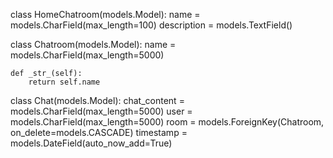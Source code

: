 
class HomeChatroom(models.Model):
    name = models.CharField(max_length=100)
    description = models.TextField()


class Chatroom(models.Model):
    name = models.CharField(max_length=5000)
    
    def _str_(self):
        return self.name

class Chat(models.Model):
    chat_content = models.CharField(max_length=5000)
    user = models.CharField(max_length=5000)
    room = models.ForeignKey(Chatroom, on_delete=models.CASCADE)
    timestamp = models.DateField(auto_now_add=True)

    


